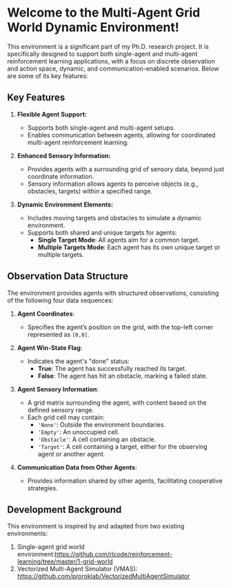 # Welcome to the Multi-Agent Grid World Dynamic Environment!

This environment is a significant part of my Ph.D. research project. It is specifically designed to support both single-agent and multi-agent reinforcement learning applications, with a focus on discrete observation and action space, dynamic, and communication-enabled scenarios. Below are some of its key features:

## Key Features

1. **Flexible Agent Support:**
   - Supports both single-agent and multi-agent setups.
   - Enables communication between agents, allowing for coordinated multi-agent reinforcement learning.

2. **Enhanced Sensory Information:**
   - Provides agents with a surrounding grid of sensory data, beyond just coordinate information.
   - Sensory information allows agents to perceive objects (e.g., obstacles, targets) within a specified range.

3. **Dynamic Environment Elements:**
   - Includes moving targets and obstacles to simulate a dynamic environment.
   - Supports both shared and unique targets for agents:
     - **Single Target Mode**: All agents aim for a common target.
     - **Multiple Targets Mode**: Each agent has its own unique target or multiple targets.

## Observation Data Structure

The environment provides agents with structured observations, consisting of the following four data sequences:

1. **Agent Coordinates**:
   - Specifies the agent’s position on the grid, with the top-left corner represented as `[0,0]`.

2. **Agent Win-State Flag**:
   - Indicates the agent's "done" status:
     - **True**: The agent has successfully reached its target.
     - **False**: The agent has hit an obstacle, marking a failed state.

3. **Agent Sensory Information**:
   - A grid matrix surrounding the agent, with content based on the defined sensory range.
   - Each grid cell may contain:
     - `'None'`: Outside the environment boundaries.
     - `'Empty'`: An unoccupied cell.
     - `'Obstacle'`: A cell containing an obstacle.
     - `'Target'`: A cell containing a target, either for the observing agent or another agent.

4. **Communication Data from Other Agents**:
   - Provides information shared by other agents, facilitating cooperative strategies.

## Development Background

This environment is inspired by and adapted from two existing environments:
1. Single-agent grid world environment:https://github.com/rlcode/reinforcement-learning/tree/master/1-grid-world
2. Vectorized Multi-Agent Simulator (VMAS): https://github.com/proroklab/VectorizedMultiAgentSimulator


